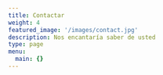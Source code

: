 ```yaml
---
title: Contactar
weight: 4
featured_image: '/images/contact.jpg'
description: Nos encantaría saber de usted
type: page
menu:
  main: {}
---
```

